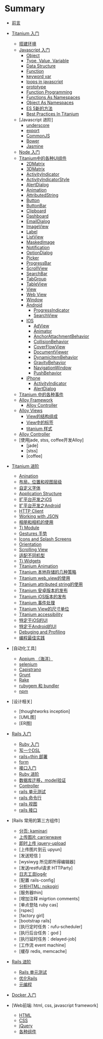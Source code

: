 # Summary

* [前言](preface.md)
* [Titanium 入门](part1_ti_premier.md)
  * [搭建环境](part1_ti_premier/setup_titanium.md)
  * [Javascript 入门](part1_ti_premier/javascript_premier.md)
    * [Object](part1_ti_premier/javascript_premier/js_object.md)
    * [Type, Value, Variable](part1_ti_premier/javascript_premier/type_value_variable.md)
    * [Data Structure](part1_ti_premier/javascript_premier/js_data_structs.md)
    * [Function](part1_ti_premier/javascript_premier/function.md)
    * [keyword var](part1_ti_premier/javascript_premier/keyword_var.md)
    * [loops in javascript](part1_ti_premier/javascript_premier/loops.md)
    * [prototype](part1_ti_premier/javascript_premier/prototype.md)
    * [Function Programming](part1_ti_premier/javascript_premier/functional_programming.md)
    * [Functions As Namespaces](part1_ti_premier/javascript_premier/functions_as_namespaces.md)
    * [Object As Namespaces](part1_ti_premier/javascript_premier/object_as_namespace.md)
    * [ES 5新的方法](part1_ti_premier/javascript_premier/es5_array_methods.md)
    * [Best Practices In Titanium](part1_ti_premier/javascript_premier/best_practices_in_titanium.md)
  * [Javascript 进阶]
    * [underscore](part1_ti_premier/js_framework_underscore.md)
    * [export](part1_ti_premier/js_framework_requirejs.md)
    * [CommonJS](part1_ti_premier/js_framework_commonjs.md)
    * [Bower](part1_ti_premier/js_framework_bower.md)
    * [Jasmine](part1_ti_premier/js_framework_jasmine.md)
  * [Node 入门](part1_ti_premier/node_premier.md)
  * [Titanium中的各种UI组件](part1_ti_premier/titanium_ui.md)
    * [2DMatrix](part1_ti_premier/titanium_ui/2DMatrix.md)
    * [3DMatrix](part1_ti_premier/titanium_ui/3DMatrix.md)
    * [ActivityIndicator](part1_ti_premier/titanium_ui/activity_indicator.md)
    * [ActivityIndicatorStyle](part1_ti_premier/titanium_ui/activity_indicator_style.md)
    * [AlertDialog](part1_ti_premier/titanium_ui/alert_dialog.md)
    * [Animation](part1_ti_premier/titanium_ui/animation.md)
    * [AttributedString](part1_ti_premier/titanium_ui/attributed_string.md)
    * [Button](part1_ti_premier/titanium_ui/button.md)
    * [ButtonBar](part1_ti_premier/titanium_ui/button_bar.md)
    * [Clipboard](part1_ti_premier/titanium_ui/clipboard.md)
    * [Dashboard](part1_ti_premier/titanium_ui/dashboard.md)
    * [EmailDialog](part1_ti_premier/titanium_ui/email_dialog.md)
    * [ImageView](part1_ti_premier/titanium_ui/image_view.md)
    * [Label](part1_ti_premier/titanium_ui/label.md)
    * [ListView](part1_ti_premier/titanium_ui/listview.md)
    * [MaskedImage](part1_ti_premier/titanium_ui/masked_image.md)
    * [Notification](part1_ti_premier/titanium_ui/notification.md)
    * [OptionDialog](part1_ti_premier/titanium_ui/option_dialog.md)
    * [Picker](part1_ti_premier/titanium_ui/picker.md)
    * [ProgressBar](part1_ti_premier/titanium_ui/progress_bar.md)
    * [ScrollView](part1_ti_premier/titanium_ui/scroll_view.md)
    * [SearchBar](part1_ti_premier/titanium_ui/search_bar.md)
    * [TabGroup](part1_ti_premier/titanium_ui/tab_group.md)
    * [TableView](part1_ti_premier/titanium_ui/table_view.md)
    * [View](part1_ti_premier/titanium_ui/view.md)
    * [Web View](part1_ti_premier/titanium_ui/web_view.md)
    * [Window](part1_ti_premier/titanium_ui/window.md)
    * [Android](part1_ti_premier/titanium_ui/android.md)
      * [ProgressIndicator](part1_ti_premier/titanium_ui/android/progress_indicator.md)
      * [SearchView](part1_ti_premier/titanium_ui/android/search_view.md)
    * [IOS](part1_ti_premier/titanium_ui/ios.md)
      * [AdView](part1_ti_premier/titanium_ui/ios/ad_view.md)
      * [Animator](part1_ti_premier/titanium_ui/ios/animator.md)
      * [AnchorAttachmentBehavior](part1_ti_premier/titanium_ui/ios/anchor_attachment_behavior.md)
      * [CollisionBehavior](part1_ti_premier/titanium_ui/ios/collision_behavior.md)
      * [CoverFlowView](part1_ti_premier/titanium_ui/ios/cover_flow_view.md)
      * [DocumentViewer](part1_ti_premier/titanium_ui/ios/document_viewer.md)
      * [DynamicItemBehavior](part1_ti_premier/titanium_ui/ios/dynamic_item_behavior.md)
      * [GravityBehavior](part1_ti_premier/titanium_ui/ios/gravity_behavior.md)
      * [NavigationWindow](part1_ti_premier/titanium_ui/ios/navigation_window.md)
      * [PushBehavior](part1_ti_premier/titanium_ui/ios/push_behavior.md)
    * [iPhone](part1_ti_premier/titanium_ui/titanium_ui_iphone.md)
      * [ActivityIndicator](part1_ti_premier/titanium_ui/iphone/activity_indicator.md)
      * [AlertDialog](part1_ti_premier/titanium_ui/iphone/alert_dialog.md)
  * [Titanium 中的各种事件](part1_ti_premier/events_in_Titanium.md)
  * [Alloy Framework](part1_ti_premier/alloy_framework_premier/alloy_framework.md)
    * [Alloy Controller](part1_ti_premier/alloy_framework_premier/alloy_controller.md)
  * [Alloy Views](part1_ti_premier/alloy_view_overview.md)
    * [View的结构组成](part1_ti_premier/alloy_views/views_construction.md)
    * [View中的标签](part1_ti_premier/alloy_views/xml_elements.md)
    * [titanium 样式](part1_ti_premier/alloy_views/titanium_style_sheets.md)
  * [Alloy Controller](part1_ti_premier/alloy_controller.md)
  * [使用jade, stss, coffee开发Alloy]
    * [jade]
    * [stss]
    * [coffee]

* [Titanium 进阶](part2_ti_advanced.md)
  * [Anination](part2_ti_advanced/animation.md)
  * [布局，位置和视图层级](part2_ti_advanced/layouts_positioning_and_the_view_hierarchy.md)
  * [自定义字体](part2_ti_advanced/custom_font.md)
  * [Application Structure](part2_ti_advanced/application_structure.md)
  * [扩平台开发之iOS](part2_ti_advanced/cross_platform_dev_ios.md)
  * [扩平台开发之Android](part2_ti_advanced/cross_platform_dev_android.md)
  * [HTTP Client](part2_ti_advanced/http_client.md)
  * [Working with JSON](part2_ti_advanced/working_with_json.md)
  * [相册和相机的使用](part2_ti_advanced/photogaller_and_camera.md)
  * [Ti Module](part2_ti_advanced/ti_module.md)
  * [Gestures 手势](part2_ti_advanced/gestures.md)
  * [Icons and Splash Screens](part2_ti_advanced/icons_and_splash_screens.md)
  * [Orientation](part2_ti_advanced/orientation.md)
  * [Scrolling View](part2_ti_advanced/scrolling_view.md)
  * [适配不同机型](part2_ti_advanced/device_adapter.md)
  * [Ti Widgets](part2_ti_advanced/alloy_widgets.md)
  * [Titanium Animation](part2_ti_advanced/Titanium_Animation.md)
  * [Titanium  本地存储的几种策略](part2_ti_advanced/Local_Storage.md)
  * [Titanium web_view的使用](part2_ti_advanced/web_view.md)
  * [Titanium attributed string的使用](part2_ti_advanced/attributed_string.md)
  * [Titanium 安卓版本的发布](part2_ti_advanced/android_release.md)
  * [Titanium iOS版本的发布](part2_ti_advanced/iOS_release.md)
  * [Titanium 事件处理](part2_ti_advanced/event_handling.md)
  * [Titanium View的尺寸单位](part2_ti_advanced/view_unit.md)
  * [Titanium accessibility](part2_ti_advanced/accessibility.md)
  * [特定于iOS的UI](part2_ti_advanced/ios_specific_ui.md)
  * [特定于Android的UI](part2_ti_advanced/android_specific_ui.md)
  * [Debuging and Profiling](part2_ti_advanced/debuging_and_profiling.md)
  * [编程最佳实践](part2_ti_advanced/titanium_best_practises.md)

* [自动化工具]
  * [Appium （海洋）](automation_tools/appium.md)
  * [selenium](automation_tools/selenium.md)
  * [Capistrano](automation_tools/capistrano.md)
  * [Grunt](automation_tools/grunt.md)
  * [Rake](automation_tools/rake.md)
  * [rubygem 和 bundler](automation_tools/gem_and_bundler.md)
  * [npm](automation_tools/npm.md)
* [设计相关]
  * [thoughtworks inception]
  * [UML图]
  * [ER图]
* [Rails 入门](part3_rails_premier.md)
  * [Ruby 入门](part3_rails_premier/ruby_premier.md)
  * [写一个DSL](part3_rails_premier/dsl.md)
  * [rails+thin 部署](part3_rails_premier/rails_thin_deploy.md)
  * [form](part3_rails_premier/form_object.md)
  * [接口入门](part3_rails_premier/rails_interface.md)
  * [Ruby 进阶 ](part3_rails_premier/ruby_advanced.md)
  * [数据库迁移，model验证](part3_rails_premier/rails_database.md)
  * [Controller](part3_rails_premier/rails_controller.md)
  * [rails 单元测试](part3_rails_premier/rails_unit_test.md)
  * [rails 命令行](part3_rails_premier/rails_command_line.md)
  * [rails 视图](part3_rails_premier/rails_view.md)
  * [rails 接口](part3_rails_premier/interface_document.md)

* [Rails 常用的第三方组件]
  * [分页: kaminari](web_components/kaminari.md)
  * [上传图片 carrierwave](web_components/carrierwave.md)
  * [即时上传 jquery-upload]()
  * [上传图片到云 upyun]
  * [发送短信 ]
  * [wysiwyg 所见即所得编辑器]
  * [发送restful请求  HTTParty]
  * [日志工具log4r]()
  * [配置 rails-config]
  * [分析HTML: nokogiri]()
  * [服务器thin]
  * [增加注释 migrtion comments]
  * [单点登陆 ruby cas]
  * [rspec]
  * [factory girl]
  * [bootstrap rails]
  * [执行定时任务：rufu-scheduler]
  * [执行后台任务：god ]
  * [执行延时任务：delayed-job]
  * [工作流 event machine]
  * [缓存 redis, memcache]
* [Rails 进阶](part4_rails_advanced.md)
  * [Rails 单元测试](part4_rails_advanced/rails_unit_test.md)
  * [优化Rails](part4_rails_advanced/optimzation.md)
  * [元编程](part4_rails_advanced/metaprogramming.md)
* [Docker 入门](part5_docker_premier.md)
* [Web前端: html, css, javascript framework]
  * [HTML](web_front_end/html.md)
  * [CSS](web_front_end/css.md)
  * [jQuery](web_front_end/jquery.md)
  * [各种组件](web_front_end/js_components.md)
